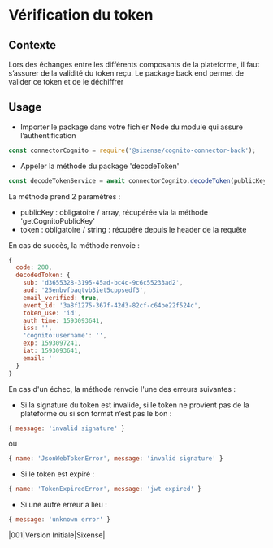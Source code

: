 # Vérification du token

## Contexte

Lors des échanges entre les différents composants de la plateforme, il faut s’assurer de la validité du token reçu.
Le package back end permet de valider ce token et de le déchiffrer

## Usage

- Importer le package dans votre fichier Node du module qui assure l’authentification

```javascript
const connectorCognito = require('@sixense/cognito-connector-back');
```

- Appeler la méthode du package 'decodeToken'

```javascript
const decodeTokenService = await connectorCognito.decodeToken(publicKey, token);
```

La méthode prend 2 paramètres :

- publicKey : obligatoire / array, récupérée via la méthode 'getCognitoPublicKey' 
- token : obligatoire / string : récupéré depuis le header de la requête

En cas de succès, la méthode renvoie :

```javascript
{
  code: 200,
  decodedToken: {
    sub: 'd3655328-3195-45ad-bc4c-9c6c55233ad2',
    aud: '25enbvfbaqtvb3iet5cppsedf3',
    email_verified: true,
    event_id: '3a8f1275-367f-42d3-82cf-c64be22f524c',
    token_use: 'id',
    auth_time: 1593093641,
    iss: '',
    'cognito:username': '',
    exp: 1593097241,
    iat: 1593093641,
    email: ''
  }
}
```

En cas d'un échec, la méthode renvoie l'une des erreurs suivantes :

- Si la signature du token est invalide, si le token ne provient pas de la plateforme ou si son format n’est pas le bon :

```javascript
{ message: 'invalid signature' }
```

ou

```javascript
{ name: 'JsonWebTokenError', message: 'invalid signature' }
```

- Si le token est expiré :

```javascript
{ name: 'TokenExpiredError', message: 'jwt expired' }
```

- Si une autre erreur a lieu :

```javascript
{ message: 'unknown error' }
```

|001|Version Initiale|Sixense|
